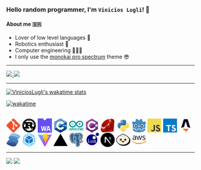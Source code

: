### Hello random programmer, I'm `Vinicios Lugli`! 🤗

#### About me 🇧🇷
- Lover of low level languages 🥰
- Robotics enthusiast 🤖
- Computer engineering 👨🏻‍💻
- I only use the [monokai pro spectrum](https://monokai.pro/) theme 😎

---

<div>
	<a href="https://github.com/ViniciosLugli">
	<img height="180em" src="https://github-readme-stats-vinicios-lugli.vercel.app/api?username=ViniciosLugli&show_icons=true&theme=github_dark&include_all_commits=true&count_private=true&title_color=FF6188&icon_color=947BAF&text_color=C8C8C8&bg_color=222222"/>
	<img height="180em" src="https://github-readme-stats-vinicios-lugli.vercel.app/api/top-langs/?username=ViniciosLugli&layout=compact&langs_count=7&theme=github_dark&count_private=true&title_color=FF6188&icon_color=fff&text_color=9f9f9f&bg_color=222222"/>
</div>
		
---

[![ViniciosLugli's wakatime stats](https://github-readme-stats-vinicios-lugli.vercel.app/api/wakatime?username=ViniciosLugli&layout=compact&langs_count=6)](https://github.com/ViniciosLugli?tab=repositories)

[![wakatime](https://wakatime.com/badge/user/0ed594e2-e5a8-4e4f-b14c-c9d61221d45a.svg)](https://wakatime.com/@0ed594e2-e5a8-4e4f-b14c-c9d61221d45a)	
	
<div style="display: inline_block"><br>
	<img align="center" height="38" width="38" src="https://raw.githubusercontent.com/devicons/devicon/master/icons/git/git-original.svg">
	<img align="center" height="38" width="38" src="https://raw.githubusercontent.com/devicons/devicon/master/icons/rust/rust-original.svg">
	<img align="center" height="38" width="38" src="https://raw.githubusercontent.com/devicons/devicon/master/icons/wasm/wasm-original.svg">
	<img align="center" height="38" width="38" src="https://raw.githubusercontent.com/devicons/devicon/master/icons/cplusplus/cplusplus-original.svg">
	<img align="center" height="38" width="38" src="https://raw.githubusercontent.com/devicons/devicon/master/icons/arduino/arduino-original-wordmark.svg">
	<img align="center" height="38" width="38" src="https://raw.githubusercontent.com/devicons/devicon/master/icons/csharp/csharp-original.svg">
	<img align="center" height="38" width="38" src="https://raw.githubusercontent.com/devicons/devicon/master/icons/ruby/ruby-original.svg">
	<img align="center" height="38" width="38" src="https://raw.githubusercontent.com/devicons/devicon/master/icons/python/python-original.svg">
	<img align="center" height="38" width="38" src="https://raw.githubusercontent.com/devicons/devicon/master/icons/godot/godot-original.svg">
	<img align="center" height="38" width="38" src="https://raw.githubusercontent.com/devicons/devicon/master/icons/javascript/javascript-original.svg">
	<img align="center" height="38" width="38" src="https://raw.githubusercontent.com/devicons/devicon/master/icons/typescript/typescript-original.svg">
	<img align="center" height="38" width="38" src="https://raw.githubusercontent.com/devicons/devicon/master/icons/astro/astro-original.svg">
	<img align="center" height="38" width="38" src="https://raw.githubusercontent.com/devicons/devicon/master/icons/solidjs/solidjs-original.svg">
	<img align="center" height="38" width="38" src="https://raw.githubusercontent.com/devicons/devicon/master/icons/webpack/webpack-original.svg">
	<img align="center" height="38" width="38" src="https://raw.githubusercontent.com/devicons/devicon/master/icons/vitejs/vitejs-original.svg">
	<img align="center" height="38" width="38" src="https://raw.githubusercontent.com/devicons/devicon/master/icons/vercel/vercel-original.svg">
	<img align="center" height="38" width="38" src="https://raw.githubusercontent.com/devicons/devicon/master/icons/postgresql/postgresql-original.svg">
	<img align="center" height="38" width="38" src="https://raw.githubusercontent.com/devicons/devicon/master/icons/lua/lua-original.svg">
	<img align="center" height="38" width="38" src="https://raw.githubusercontent.com/devicons/devicon/master/icons/nextjs/nextjs-original.svg">
	<img align="center" height="38" width="38" src="https://raw.githubusercontent.com/devicons/devicon/master/icons/bun/bun-original.svg">
	<img align="center" height="38" width="38" src="https://raw.githubusercontent.com/devicons/devicon/master/icons/amazonwebservices/amazonwebservices-original-wordmark.svg">
</div>
	
---

<div>
	<a href = "mailto:vinicioslugli@gmail.com"><img src="https://img.shields.io/badge/Gmail-D14836?style=for-the-badge&logo=gmail&logoColor=white" target="_blank"></a>
	<a href="https://www.linkedin.com/in/vinicioslugli/" target="_blank"><img src="https://img.shields.io/badge/LinkedIn-0077B5?style=for-the-badge&logo=linkedin&logoColor=white" target="_blank"></a>
</div>
